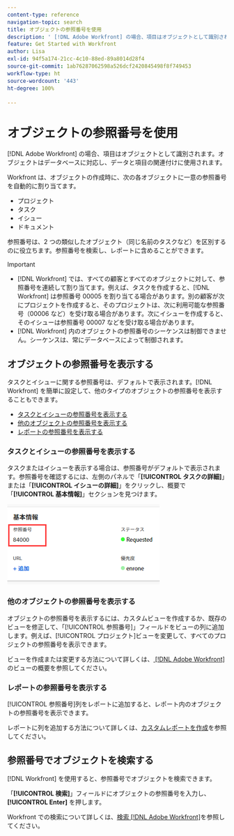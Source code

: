 ```yaml
---
content-type: reference
navigation-topic: search
title: オブジェクトの参照番号を使用
description: ' [!DNL Adobe Workfront] の場合、項目はオブジェクトとして識別されます。オブジェクトはデータベースに対応し、データと項目の関連付けに使用されます。参照番号は、2 つの類似したオブジェクト（同じ名前のタスクなど）を区別するのに役立ちます。参照番号を検索し、レポートに含めることができます。'
feature: Get Started with Workfront
author: Lisa
exl-id: 94f5a174-21cc-4c10-88ed-89a8014d28f4
source-git-commit: 1ab76287062598a526dcf2420845498f8f749453
workflow-type: ht
source-wordcount: '443'
ht-degree: 100%

---
```


# オブジェクトの参照番号を使用

[!DNL Adobe Workfront] の場合、項目はオブジェクトとして識別されます。オブジェクトはデータベースに対応し、データと項目の関連付けに使用されます。

Workfront は、オブジェクトの作成時に、次の各オブジェクトに一意の参照番号を自動的に割り当てます。

* プロジェクト
* タスク
* イシュー
* ドキュメント

参照番号は、2 つの類似したオブジェクト（同じ名前のタスクなど）を区別するのに役立ちます。参照番号を検索し、レポートに含めることができます。

>[!IMPORTANT]
>
>* [!DNL Workfront] では、すべての顧客とすべてのオブジェクトに対して、参照番号を連続して割り当てます。例えば、タスクを作成すると、[!DNL Workfront] は参照番号 00005 を割り当てる場合があります。別の顧客が次にプロジェクトを作成すると、そのプロジェクトは、次に利用可能な参照番号（00006 など）を受け取る場合があります。次にイシューを作成すると、そのイシューは参照番号 00007 などを受け取る場合があります。
>* [!DNL Workfront] 内のオブジェクトの参照番号のシーケンスは制御できません。シーケンスは、常にデータベースによって制御されます。
>



## オブジェクトの参照番号を表示する

タスクとイシューに関する参照番号は、デフォルトで表示されます。[!DNL Workfront] を簡単に設定して、他のタイプのオブジェクトの参照番号を表示することもできます。

* [タスクとイシューの参照番号を表示する](#view-reference-numbers-for-tasks-and-issues)
* [他のオブジェクトの参照番号を表示する](#view-reference-numbers-for-other-objects)
* [レポートの参照番号を表示する](#view-reference-numbers-in-reports)

### タスクとイシューの参照番号を表示する

タスクまたはイシューを表示する場合は、参照番号がデフォルトで表示されます。参照番号を確認するには、左側のパネルで「**[!UICONTROL タスクの詳細]**」または「**[!UICONTROL イシューの詳細]**」をクリックし、概要で「**[!UICONTROL 基本情報]**」セクションを見つけます。

![](assets/reference-number-nwe-350x184.png)

### 他のオブジェクトの参照番号を表示する

オブジェクトの参照番号を表示するには、カスタムビューを作成するか、既存のビューを修正して、「[!UICONTROL 参照番号]」フィールドをビューの列に追加します。例えば、[!UICONTROL プロジェクト]ビューを変更して、すべてのプロジェクトの参照番号を表示できます。

ビューを作成または変更する方法について詳しくは、[ [!DNL Adobe Workfront]](../../../reports-and-dashboards/reports/reporting-elements/views-overview.md) のビューの概要を参照してください。

### レポートの参照番号を表示する

[!UICONTROL 参照番号]列をレポートに追加すると、レポート内のオブジェクトの参照番号を表示できます。

レポートに列を追加する方法について詳しくは、[カスタムレポートを作成](../../../reports-and-dashboards/reports/creating-and-managing-reports/create-custom-report.md)を参照してください。

## 参照番号でオブジェクトを検索する

[!DNL Workfront] を使用すると、参照番号でオブジェクトを検索できます。

「**[!UICONTROL 検索]**」フィールドにオブジェクトの参照番号を入力し、**[!UICONTROL Enter]** を押します。

Workfront での検索について詳しくは、[検索 [!DNL Adobe Workfront]](../../../workfront-basics/navigate-workfront/search/search-workfront.md)を参照してください。
